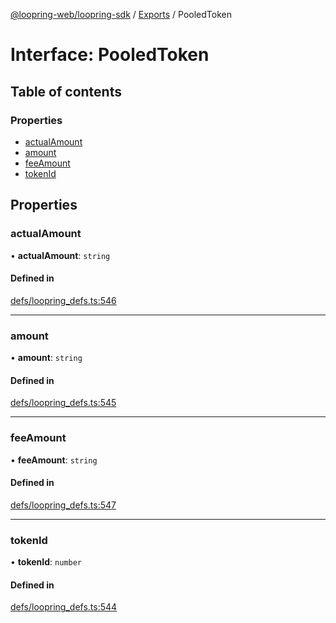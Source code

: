 [@loopring-web/loopring-sdk](../README.md) / [Exports](../modules.md) / PooledToken

# Interface: PooledToken

## Table of contents

### Properties

- [actualAmount](PooledToken.md#actualamount)
- [amount](PooledToken.md#amount)
- [feeAmount](PooledToken.md#feeamount)
- [tokenId](PooledToken.md#tokenid)

## Properties

### actualAmount

• **actualAmount**: `string`

#### Defined in

[defs/loopring_defs.ts:546](https://github.com/Loopring/loopring_sdk/blob/acbd5a2/src/defs/loopring_defs.ts#L546)

___

### amount

• **amount**: `string`

#### Defined in

[defs/loopring_defs.ts:545](https://github.com/Loopring/loopring_sdk/blob/acbd5a2/src/defs/loopring_defs.ts#L545)

___

### feeAmount

• **feeAmount**: `string`

#### Defined in

[defs/loopring_defs.ts:547](https://github.com/Loopring/loopring_sdk/blob/acbd5a2/src/defs/loopring_defs.ts#L547)

___

### tokenId

• **tokenId**: `number`

#### Defined in

[defs/loopring_defs.ts:544](https://github.com/Loopring/loopring_sdk/blob/acbd5a2/src/defs/loopring_defs.ts#L544)
